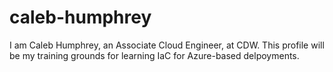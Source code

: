 # caleb-humphrey
I am Caleb Humphrey, an Associate Cloud Engineer, at CDW. This profile will be my training grounds for learning IaC for Azure-based delpoyments. 
